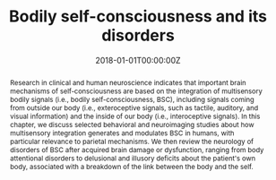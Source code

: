 ---
abstract: Research in clinical and human neuroscience indicates that important brain mechanisms of self-consciousness are based on the integration of multisensory bodily signals (i.e., bodily self-consciousness, BSC), including signals coming from outside our body (i.e., exteroceptive signals, such as tactile, auditory, and visual information) and the inside of our body (i.e., interoceptive signals). In this chapter, we discuss selected behavioral and neuroimaging studies about how multisensory integration generates and modulates BSC in humans, with particular relevance to parietal mechanisms. We then review the neurology of disorders of BSC after acquired brain damage or dysfunction, ranging from body attentional disorders to delusional and illusory deficits about the patient's own body, associated with a breakdown of the link between the body and the self.
authors:
- admin
- Hyeong-Dong Park
- Olaf Blanke
date: "2018-01-01T00:00:00Z"
doi: "10.1016/B978-0-444-63622-5.00015-2"
featured: false
image:
  caption: 'Image credit: [**Unsplash**](https://unsplash.com/photos/jdD8gXaTZsc)'
  focal_point: ""
  preview_only: true
projects: [body_ownership]
publication: 'Handbook of Clinical Neurology, 151:313-330'
publication_short: "Handb Clin Neurol, 151:313-330"
publication_types:
- "6"
publishDate: "2018-01-01T00:00:00Z"
slides: 
summary:
tags: [Body Ownership, bodily self-consciousness, multisensory perception, interoception,self-identification,self-location, first-person perspective, disownership, posterior parietal cortex, temporoparietal junction]
title: Bodily self-consciousness and its disorders
url_code: ""
url_dataset: ""
url_pdf: ""
url_poster: ""
url_project: ""
url_slides: ""
url_source: ""
url_video: ""
---